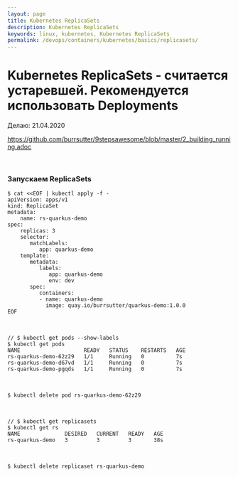 ```yaml
---
layout: page
title: Kubernetes ReplicaSets
description: Kubernetes ReplicaSets
keywords: linux, kubernetes, Kubernetes ReplicaSets
permalink: /devops/containers/kubernetes/basics/replicasets/
---
```


# Kubernetes ReplicaSets - считается устаревшей. Рекомендуется использовать Deployments

Делаю: 21.04.2020

https://github.com/burrsutter/9stepsawesome/blob/master/2_building_running.adoc

<br/>

### Запускаем ReplicaSets

```
$ cat <<EOF | kubectl apply -f -
apiVersion: apps/v1
kind: ReplicaSet
metadata:
    name: rs-quarkus-demo
spec:
    replicas: 3
    selector:
       matchLabels:
          app: quarkus-demo
    template:
       metadata:
          labels:
             app: quarkus-demo
             env: dev
       spec:
          containers:
          - name: quarkus-demo
            image: quay.io/burrsutter/quarkus-demo:1.0.0
EOF
```

<br/>

    // $ kubectl get pods --show-labels
    $ kubectl get pods
    NAME                    READY   STATUS    RESTARTS   AGE
    rs-quarkus-demo-62z29   1/1     Running   0          7s
    rs-quarkus-demo-d67vd   1/1     Running   0          7s
    rs-quarkus-demo-pgqds   1/1     Running   0          7s

<br/>

    $ kubectl delete pod rs-quarkus-demo-62z29

<br/>

    // $ kubectl get replicasets
    $ kubectl get rs
    NAME              DESIRED   CURRENT   READY   AGE
    rs-quarkus-demo   3         3         3       38s

<br/>

    $ kubectl delete replicaset rs-quarkus-demo
